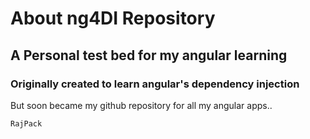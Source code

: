 # About ng4DI Repository

## A Personal test bed for my angular learning

### Originally created to learn angular's dependency injection

But soon became my github repository for all my angular apps.. 



`RajPack`
